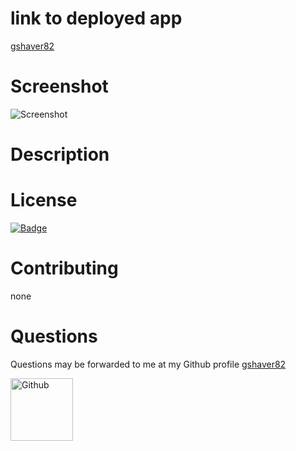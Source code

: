 # 
# link to deployed app
<a href='XXtempXX'>gshaver82</a>

# Screenshot
<img src='XXtempXX' alt=Screenshot>

# Description

# License
<a href='https://opensource.org/licenses/MIT'><img alt='Badge' src='https://img.shields.io/badge/License-MIT-yellow.svg'></a>

# Contributing
none
# Questions
 Questions may be forwarded to me at my Github profile
<a href='https://github.com/gshaver82'>gshaver82</a>

<img src='https://avatars.githubusercontent.com/u/52022933?v=4' alt=Github profile picture width=100>
